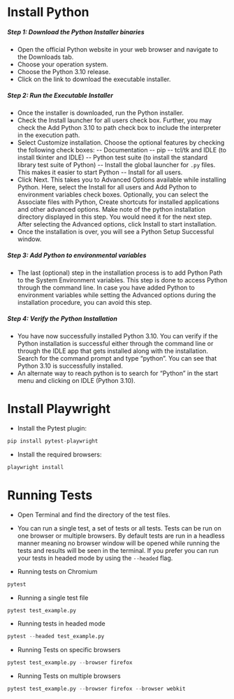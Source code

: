 # Install Python

##### Step 1: Download the Python Installer binaries

- Open the official Python website in your web browser and navigate to the Downloads tab.
- Choose your operation system.
- Choose the Python 3.10 release.
- Click on the link to download the executable installer.

##### Step 2: Run the Executable Installer

- Once the installer is downloaded, run the Python installer.
- Check the Install launcher for all users check box. Further, you may check the Add Python 3.10 to path check box to include the interpreter in the execution path.
- Select Customize installation. Choose the optional features by checking the following check boxes:
-- Documentation
-- pip
-- tcl/tk and IDLE (to install tkinter and IDLE)
-- Python test suite (to install the standard library test suite of Python)
-- Install the global launcher for `.py` files. This makes it easier to start Python
-- Install for all users.
- Click Next. This takes you to Advanced Options available while installing Python. Here, select the Install for all users and Add Python to environment variables check boxes. Optionally, you can select the Associate files with Python, Create shortcuts for installed applications and other advanced options. Make note of the python installation directory displayed in this step. You would need it for the next step. After selecting the Advanced options, click Install to start installation.
- Once the installation is over, you will see a Python Setup Successful window.

##### Step 3: Add Python to environmental variables

- The last (optional) step in the installation process is to add Python Path to the System Environment variables. This step is done to access Python through the command line. In case you have added Python to environment variables while setting the Advanced options during the installation procedure, you can avoid this step.

##### Step 4: Verify the Python Installation

- You have now successfully installed Python 3.10. You can verify if the Python installation is successful either through the command line or through the IDLE app that gets installed along with the installation. Search for the command prompt and type “python”. You can see that Python 3.10 is successfully installed.
- An alternate way to reach python is to search for “Python” in the start menu and clicking on IDLE (Python 3.10).

# Install Playwright

- Install the Pytest plugin:

```python 
pip install pytest-playwright
```

- Install the required browsers:

``` python
playwright install
```

# Running Tests

- Open Terminal and find the directory of the test files.
- You can run a single test, a set of tests or all tests. Tests can be run on one browser or multiple browsers. By default tests are run in a headless manner meaning no browser window will be opened while running the tests and results will be seen in the terminal. If you prefer you can run your tests in headed mode by using the `--headed` flag.

- Running tests on Chromium

```python
pytest
```

- Running a single test file

```python 
pytest test_example.py
```

- Running tests in headed mode

```python
pytest --headed test_example.py
```

- Running Tests on specific browsers

```python
pytest test_example.py --browser firefox
```

- Running Tests on multiple browsers

```python
pytest test_example.py --browser firefox --browser webkit
```
